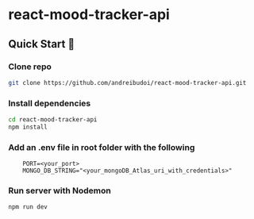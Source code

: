 # react-mood-tracker-api

## Quick Start 🚀

### Clone repo

```bash
git clone https://github.com/andreibudoi/react-mood-tracker-api.git
```

### Install dependencies

```bash
cd react-mood-tracker-api
npm install
```

### Add an .env file in root folder with the following

```
    PORT=<your_port>
    MONGO_DB_STRING="<your_mongoDB_Atlas_uri_with_credentials>"
```

### Run server with Nodemon

```bash
npm run dev
```